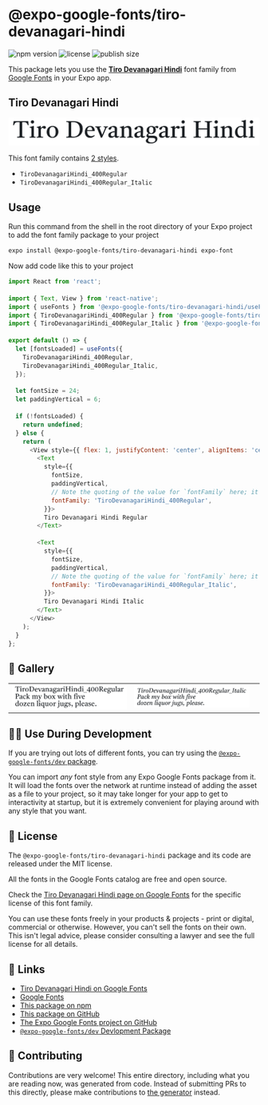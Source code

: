 # @expo-google-fonts/tiro-devanagari-hindi

![npm version](https://flat.badgen.net/npm/v/@expo-google-fonts/tiro-devanagari-hindi)
![license](https://flat.badgen.net/github/license/expo/google-fonts)
![publish size](https://flat.badgen.net/packagephobia/install/@expo-google-fonts/tiro-devanagari-hindi)

This package lets you use the [**Tiro Devanagari Hindi**](https://fonts.google.com/specimen/Tiro+Devanagari+Hindi) font family from [Google Fonts](https://fonts.google.com/) in your Expo app.

## Tiro Devanagari Hindi

![Tiro Devanagari Hindi](./font-family.png)

This font family contains [2 styles](#-gallery).

- `TiroDevanagariHindi_400Regular`
- `TiroDevanagariHindi_400Regular_Italic`

## Usage

Run this command from the shell in the root directory of your Expo project to add the font family package to your project
```sh
expo install @expo-google-fonts/tiro-devanagari-hindi expo-font
```

Now add code like this to your project
```js
import React from 'react';

import { Text, View } from 'react-native';
import { useFonts } from '@expo-google-fonts/tiro-devanagari-hindi/useFonts';
import { TiroDevanagariHindi_400Regular } from '@expo-google-fonts/tiro-devanagari-hindi/400Regular';
import { TiroDevanagariHindi_400Regular_Italic } from '@expo-google-fonts/tiro-devanagari-hindi/400Regular_Italic';

export default () => {
  let [fontsLoaded] = useFonts({
    TiroDevanagariHindi_400Regular,
    TiroDevanagariHindi_400Regular_Italic,
  });

  let fontSize = 24;
  let paddingVertical = 6;

  if (!fontsLoaded) {
    return undefined;
  } else {
    return (
      <View style={{ flex: 1, justifyContent: 'center', alignItems: 'center' }}>
        <Text
          style={{
            fontSize,
            paddingVertical,
            // Note the quoting of the value for `fontFamily` here; it expects a string!
            fontFamily: 'TiroDevanagariHindi_400Regular',
          }}>
          Tiro Devanagari Hindi Regular
        </Text>

        <Text
          style={{
            fontSize,
            paddingVertical,
            // Note the quoting of the value for `fontFamily` here; it expects a string!
            fontFamily: 'TiroDevanagariHindi_400Regular_Italic',
          }}>
          Tiro Devanagari Hindi Italic
        </Text>
      </View>
    );
  }
};

```

## 🔡 Gallery


||||
|-|-|-|
|![TiroDevanagariHindi_400Regular](./TiroDevanagariHindi_400Regular.ttf.png)|![TiroDevanagariHindi_400Regular_Italic](./TiroDevanagariHindi_400Regular_Italic.ttf.png)|||


## 👩‍💻 Use During Development

If you are trying out lots of different fonts, you can try using the [`@expo-google-fonts/dev` package](https://github.com/expo/google-fonts/tree/master/font-packages/dev#readme).

You can import *any* font style from any Expo Google Fonts package from it. It will load the fonts
over the network at runtime instead of adding the asset as a file to your project, so it may take longer
for your app to get to interactivity at startup, but it is extremely convenient
for playing around with any style that you want.

## 📖 License

The `@expo-google-fonts/tiro-devanagari-hindi` package and its code are released under the MIT license.

All the fonts in the Google Fonts catalog are free and open source.

Check the [Tiro Devanagari Hindi page on Google Fonts](https://fonts.google.com/specimen/Tiro+Devanagari+Hindi) for the specific license of this font family.

You can use these fonts freely in your products & projects - print or digital, commercial or otherwise. However, you can't sell the fonts on their own. This isn't legal advice, please consider consulting a lawyer and see the full license for all details.

## 🔗 Links

- [Tiro Devanagari Hindi on Google Fonts](https://fonts.google.com/specimen/Tiro+Devanagari+Hindi)
- [Google Fonts](https://fonts.google.com/)
- [This package on npm](https://www.npmjs.com/package/@expo-google-fonts/tiro-devanagari-hindi)
- [This package on GitHub](https://github.com/expo/google-fonts/tree/master/font-packages/tiro-devanagari-hindi)
- [The Expo Google Fonts project on GitHub](https://github.com/expo/google-fonts)
- [`@expo-google-fonts/dev` Devlopment Package](https://github.com/expo/google-fonts/tree/master/font-packages/dev)

## 🤝 Contributing

Contributions are very welcome! This entire directory, including what you are reading now, was generated from code. Instead of submitting PRs to this directly, please make contributions to [the generator](https://github.com/expo/google-fonts/tree/master/packages/generator) instead.
